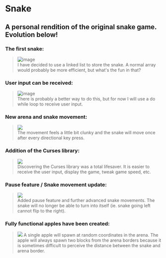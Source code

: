 # Snake
## A personal rendition of the original snake game. Evolution below!

### The first snake:  
> ![image](https://user-images.githubusercontent.com/56971161/115440100-39c7f600-a1c4-11eb-8ef0-8f3e4b17caba.png)  
> I have decided to use a linked list to store the snake. A normal array would probably be more efficient, but what's the fun in that?  
  
### User input can be received:  
> ![image](https://user-images.githubusercontent.com/56971161/116749477-dacd6280-a9b5-11eb-949f-b446b3255688.png)  
> There is probably a better way to do this, but for now I will use a do while loop to receive user input.
  
### New arena and snake movement:  
> ![](https://i.gyazo.com/257cd6934a3d632a93a4aea25b93013d.gif)  
> The movement feels a little bit clunky and the snake will move once after every directional key press.

### Addition of the Curses library:  
> ![](https://i.gyazo.com/aaf138ec6463615af6cb9418bf5bc426.gif)  
> Discovering the Curses library was a total lifesaver. It is easier to receive the user input, display the game, tweak game speed, etc. 

### Pause feature / Snake movement update:  
> ![](https://i.gyazo.com/c659a263532e68554ae4f5242f1330de.gif)  
> Added pause feature and further advanced snake movements. The snake will no longer be able to turn into itself (ie. snake going left cannot flip to the right).  

### Fully functional apples have been created:  
> ![](https://i.gyazo.com/a57b3f992313b95af12c1c0f12123f3a.gif)
> A single apple will spawn at random coordinates in the arena. The apple will always spawn two blocks from the arena borders because it is sometimes difficult to perceive the distance between the snake and arena border.  
